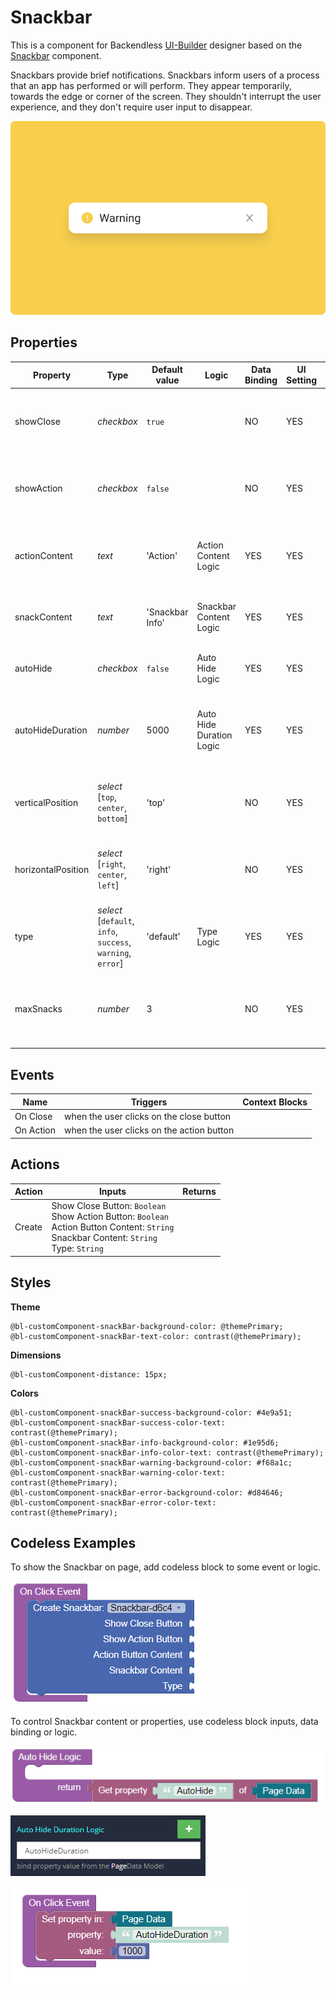 # Snackbar

This is a component for Backendless [UI-Builder](https://backendless.com/developers/#ui-builder) designer based on the [Snackbar](https://mui.com/material-ui/react-snackbar/) component.

Snackbars provide brief notifications. Snackbars inform users of a process that an app has performed or will perform.
They appear temporarily, towards the edge or corner of the screen. They shouldn't interrupt the user experience, and
they don't require user input to disappear.

<p align="center">
  <img src="./thumbnail.png" alt="main thumbnail" width="780"/>
</p>

## Properties

| Property           | Type                                                              | Default value   | Logic                    | Data Binding | UI Setting | Description                                                        |
|--------------------|-------------------------------------------------------------------|-----------------|--------------------------|--------------|------------|--------------------------------------------------------------------|
| showClose          | *checkbox*                                                        | `true`          |                          | NO           | YES        | This is a handler that controls visibility of the close button.    |
| showAction         | *checkbox*                                                        | `false`         |                          | NO           | YES        | This is a handler that controls visibility of the action button.   |
| actionContent      | *text*                                                            | 'Action'        | Action Content Logic     | YES          | YES        | This is a handler to set the text of the action button.            |
| snackContent       | *text*                                                            | 'Snackbar Info' | Snackbar Content Logic   | YES          | YES        | This is a handler to set the text of the snackbar.                 |
| autoHide           | *checkbox*                                                        | `false`         | Auto Hide Logic          | YES          | YES        | This is a handler that controls autohiding.                        |
| autoHideDuration   | *number*                                                          | 5000            | Auto Hide Duration Logic | YES          | YES        | This is a handler that sets the time when snackbar will be hidden. |
| verticalPosition   | *select* <br/>[`top`, `center`, `bottom`]                         | 'top'           |                          | NO           | YES        | This is a handler that sets the vertical position of snackbar.     |
| horizontalPosition | *select* <br/>[`right`, `center`, `left`]                         | 'right'         |                          | NO           | YES        | This is a handler that sets the horizontal position of snackbar.   |
| type               | *select* <br/> [`default`, `info`, `success`, `warning`, `error`] | 'default'       | Type Logic               | YES          | YES        | This is a handler to set the type of the snackbar.                 |
| maxSnacks          | *number*                                                          | 3               |                          | NO           | YES        | This is a handler to set the number of maximum visible snackbars.  |

## Events

| Name      | Triggers                                  | Context Blocks |
|-----------|-------------------------------------------|----------------|
| On Close  | when the user clicks on the close button  |                |
| On Action | when the user clicks on the action button |                |

## Actions

| Action | Inputs                                                                                                                                                       | Returns |
|--------|--------------------------------------------------------------------------------------------------------------------------------------------------------------|---------|
| Create | Show Close Button: `Boolean` <br/> Show Action Button: `Boolean` <br/> Action Button Content: `String` <br/> Snackbar Content: `String` <br/> Type: `String` |         |

## Styles

**Theme**
````
@bl-customComponent-snackBar-background-color: @themePrimary;
@bl-customComponent-snackBar-text-color: contrast(@themePrimary);
````

**Dimensions**
````
@bl-customComponent-distance: 15px;
````

**Colors**
````
@bl-customComponent-snackBar-success-background-color: #4e9a51;
@bl-customComponent-snackBar-success-color-text: contrast(@themePrimary);
@bl-customComponent-snackBar-info-background-color: #1e95d6;
@bl-customComponent-snackBar-info-color-text: contrast(@themePrimary);
@bl-customComponent-snackBar-warning-background-color: #f68a1c;
@bl-customComponent-snackBar-warning-color-text: contrast(@themePrimary);
@bl-customComponent-snackBar-error-background-color: #d84646;
@bl-customComponent-snackBar-error-color-text: contrast(@themePrimary);
````

## Codeless Examples

To show the Snackbar on page, add codeless block to some event or logic.

![show snackbar](./example-images/snackbar-show.png)

To control Snackbar content or properties, use codeless block inputs, data binding or logic.

![snackbar logic](./example-images/snackbar-logic.png)

![snackbar duration](./example-images/snackbar-duration.png)

![snackbar set data](./example-images/snackbar-set-data.png)
